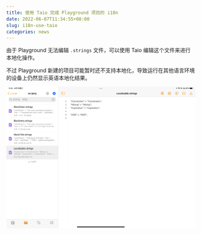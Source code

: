 ```yaml
---
title: 使用 Taio 完成 Playground 项目的 i18n
date: 2022-06-07T11:34:55+08:00
slug: i18n-use-taio
categories: news
---
```


由于 Playground 无法编辑 `.strings` 文件，可以使用 Taio 编辑这个文件来进行本地化操作。

不过 Playground 新建的项目可能暂时还不支持本地化，导致运行在其他语言环境的设备上仍然显示英语本地化结果。

![图片](assets/IMG_1.png)


